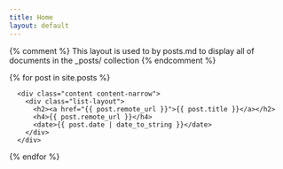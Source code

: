```yaml
---
title: Home
layout: default
---
```

{% comment %}
	This layout is used to by posts.md to display all of documents in
	the _posts/ collection
{% endcomment %}

{% for post in site.posts %}

      <div class="content content-narrow">
        <div class="list-layout">
          <h2><a href="{{ post.remote_url }}">{{ post.title }}</a></h2>
          <h4>{{ post.remote_url }}</h4>
          <date>{{ post.date | date_to_string }}</date>
        </div>
      </div>
 
{% endfor %}
